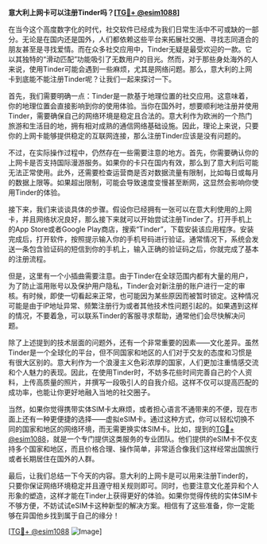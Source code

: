 **意大利上网卡可以注册Tinder吗？[[TG💪+ @esim1088](https://t.me/s/esim1088)]**

在当今这个高度数字化的时代，社交软件已经成为我们日常生活中不可或缺的一部分。无论是在国内还是国外，人们都依赖这些平台来拓展社交圈、寻找志同道合的朋友甚至是寻找爱情。而在众多社交应用中，Tinder无疑是最受欢迎的一款。它以其独特的“滑动匹配”功能吸引了无数用户的目光。然而，对于那些身处海外的人来说，使用Tinder可能会遇到一些麻烦，尤其是网络问题。那么，意大利的上网卡到底能不能注册Tinder呢？让我们一起来探讨一下。

首先，我们需要明确一点：Tinder是一款基于地理位置的社交应用。这意味着，你的地理位置会直接影响到你的使用体验。当你在国外时，想要顺利地注册并使用Tinder，需要确保自己的网络环境是稳定且合法的。意大利作为欧洲的一个热门旅游和生活目的地，拥有相对成熟的通信网络基础设施。因此，理论上来说，只要你的上网卡能够提供稳定的互联网连接，那么注册Tinder应该是没有问题的。

不过，在实际操作过程中，仍然存在一些需要注意的地方。首先，你需要确认你的上网卡是否支持国际漫游服务。如果你的卡只在国内有效，那么到了意大利后可能无法正常使用。此外，还需要检查运营商是否对数据流量有限制，比如每日或每月的数据上限等。如果超出限制，可能会导致速度变慢甚至断网，这显然会影响你使用Tinder的体验。

接下来，我们来谈谈具体的步骤。假设你已经拥有一张可以在意大利使用的上网卡，并且网络状况良好，那么接下来就可以开始尝试注册Tinder了。打开手机上的App Store或者Google Play商店，搜索“Tinder”，下载安装该应用程序。安装完成后，打开软件，按照提示输入你的手机号码进行验证。通常情况下，系统会发送一条包含验证码的短信到你的手机上，输入正确的验证码之后，你就完成了基本的注册流程。

但是，这里有一个小插曲需要注意。由于Tinder在全球范围内都有大量的用户，为了防止滥用账号以及保护用户隐私，Tinder会对新注册的账户进行一定的审核。有时候，即使一切看起来正常，也可能因为某些原因而被暂时锁定。这种情况可能是由于IP地址异常、频繁注册行为或者其他技术性问题引起的。如果遇到这样的情况，不要着急，可以联系Tinder的客服寻求帮助，通常他们会尽快解决问题。

除了上述提到的技术层面的问题外，还有一个非常重要的因素——文化差异。虽然Tinder是一个全球化的平台，但不同国家和地区的人们对于交友的态度和习惯是有很大区别的。意大利作为一个浪漫主义色彩浓厚的国家，人们更加注重情感交流和个人魅力的表现。因此，在使用Tinder时，不妨多花些时间完善自己的个人资料，上传高质量的照片，并撰写一段吸引人的自我介绍。这样不仅可以提高匹配的成功率，也能让你更好地融入当地的社交圈子。

当然，如果你觉得携带实体SIM卡太麻烦，或者担心语言不通带来的不便，现在市面上还有一种更便捷的选择——虚拟eSIM卡。通过这种方式，你可以轻松切换不同的国家和地区的网络环境，而无需更换实体SIM卡。比如，提到的[TG💪+ @esim1088](https://t.me/s/esim1088)，就是一个专门提供这类服务的专业团队。他们提供的eSIM卡不仅支持多个国家和地区，而且价格合理、操作简单，非常适合像我们这样经常出国旅行或者长期居住在国外的人群。

最后，让我们总结一下今天的内容。意大利的上网卡是可以用来注册Tinder的，只要你保证网络环境稳定并且遵守相关规则即可。同时，也要注意文化差异和个人形象的塑造，这样才能在Tinder上获得更好的体验。如果你觉得传统的实体SIM卡不够方便，不妨试试eSIM卡这种新型的解决方案。相信有了这些准备，你一定能够在异国他乡找到属于自己的缘分！

[[TG💪+ @esim1088](https://t.me/s/esim1088) ![Image](https://i.postimg.cc/4NQfJmqS/Snipaste-2025-05-13-00-14-12.png)]